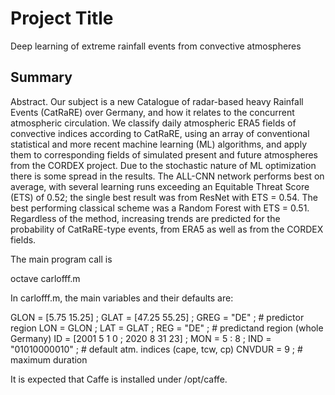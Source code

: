 # Project Title

Deep learning of extreme rainfall events from convective atmospheres

## Summary

Abstract. Our subject is a new Catalogue of radar-based heavy Rainfall Events (CatRaRE) over
Germany, and how it relates to the concurrent atmospheric circulation. We classify daily
atmospheric ERA5 fields of convective indices according to CatRaRE, using an array of
conventional statistical and more recent machine learning (ML) algorithms, and apply them
to corresponding fields of simulated present and future atmospheres from the CORDEX
project. Due to the stochastic nature of ML optimization there is some spread in the
results. The ALL-CNN network performs best on average, with several learning runs
exceeding an Equitable Threat Score (ETS) of 0.52; the single best result was from ResNet
with ETS = 0.54. The best performing classical scheme was a Random Forest with ETS = 0.51.
Regardless of the method, increasing trends are predicted for the probability of
CatRaRE-type events, from ERA5 as well as from the CORDEX fields.

The main program call is

octave carlofff.m

In carlofff.m, the main variables and their defaults are:

GLON = [5.75 15.25] ; GLAT = [47.25 55.25] ; GREG = "DE" ; # predictor region
LON = GLON ; LAT = GLAT ; REG = "DE" ; # predictand region (whole Germany)
ID = [2001 5 1 0 ; 2020 8 31 23] ;
MON = 5 : 8 ;
IND = "01010000010" ; # default atm. indices (cape, tcw, cp)
CNVDUR = 9 ; # maximum duration

It is expected that Caffe is installed under /opt/caffe.
